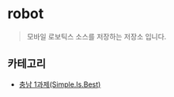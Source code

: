 # robot
> 모바일 로보틱스 소스를 저장하는 저장소 입니다.

## 카테고리
* [충남 1과제(Simple.Is.Best)](https://github.com/BOSOEK/robot/tree/main/%EC%B6%A9%EB%82%A8_1%EA%B3%BC%EC%A0%9C(Simple.Is.Best))
